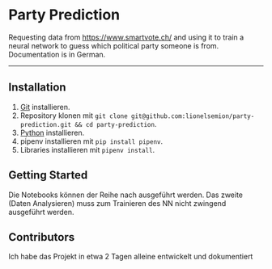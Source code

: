 # Party Prediction

Requesting data from https://www.smartvote.ch/ and using it to train a neural network to guess which political party someone is from. Documentation is in German.

---

## Installation

1. [Git](https://git-scm.com/download) installieren.
2. Repository klonen mit `git clone git@github.com:lionelsemion/party-prediction.git && cd party-prediction`.
3. [Python](https://www.python.org/downloads/) installieren.
4. pipenv installieren mit `pip install pipenv`.
5. Libraries installieren mit `pipenv install`.

## Getting Started

Die Notebooks können der Reihe nach ausgeführt werden. Das zweite (Daten Analysieren) muss zum Trainieren des NN nicht zwingend ausgeführt werden.

## Contributors

Ich habe das Projekt in etwa 2 Tagen alleine entwickelt und dokumentiert
